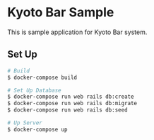 # Kyoto Bar Sample

This is sample application for Kyoto Bar system.


## Set Up

```sh
# Build
$ docker-compose build

# Set Up Database
$ docker-compose run web rails db:create
$ docker-compose run web rails db:migrate
$ docker-compose run web rails db:seed

# Up Server
$ docker-compose up
```